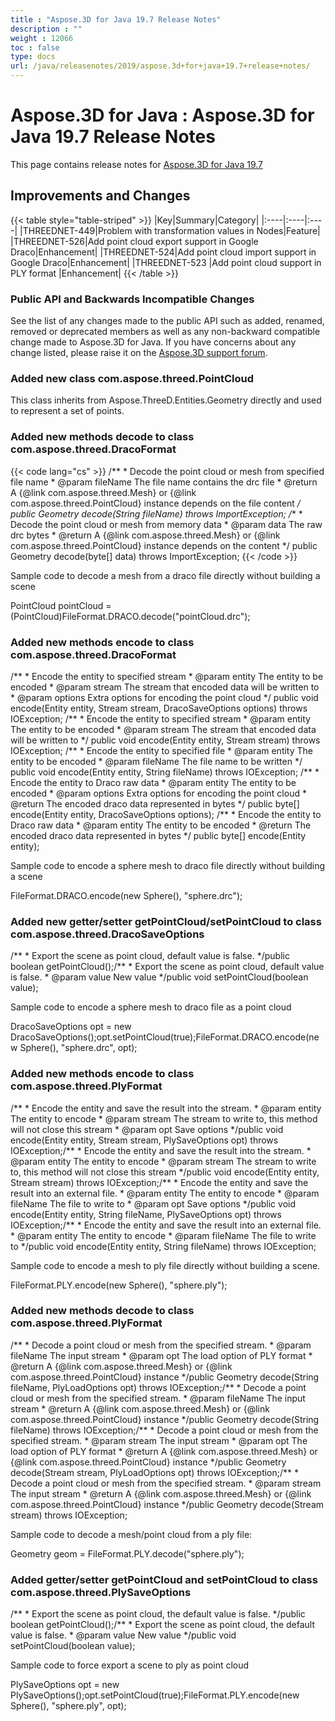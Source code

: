 ```yaml
---
title : "Aspose.3D for Java 19.7 Release Notes" 
description : "" 
weight : 12066 
toc : false
type: docs
url: /java/releasenotes/2019/aspose.3d+for+java+19.7+release+notes/
---
```


# Aspose.3D for Java : Aspose.3D for Java 19.7 Release Notes


This page contains release notes for [Aspose.3D for Java 19.7](https://repository.aspose.com/webapp/#/artifacts/browse/tree/General/repo/com/aspose/aspose-3d/19.7)

## Improvements and Changes

{{< table style="table-striped" >}}
|Key|Summary|Category|
|:----|:----|:----|
|THREEDNET-449|Problem with transformation values in Nodes|Feature|
|THREEDNET-526|Add point cloud export support in Google Draco|Enhancement|
|THREEDNET-524|Add point cloud import support in Google Draco|Enhancement|
|THREEDNET-523 |Add point cloud support in PLY format |Enhancement|
{{< /table >}}

### Public API and Backwards Incompatible Changes

See the list of any changes made to the public API such as added, renamed, removed or deprecated members as well as any non-backward compatible change made to Aspose.3D for Java. If you have concerns about any change listed, please raise it on the [Aspose.3D support forum](https://forum.aspose.com/c/3d).

### Added new class com.aspose.threed.PointCloud

This class inherits from Aspose.ThreeD.Entities.Geometry directly and used to represent a set of points.

### Added new methods decode to class com.aspose.threed.DracoFormat

{{< code lang="cs" >}}
 	/**
     * Decode the point cloud or mesh from specified file name
     * @param fileName The file name contains the drc file
     * @return A {@link com.aspose.threed.Mesh} or {@link com.aspose.threed.PointCloud} instance depends on the file content
     */
    public Geometry decode(String fileName)
        throws ImportException;
    /**
     * Decode the point cloud or mesh from memory data
     * @param data The raw drc bytes
     * @return A {@link com.aspose.threed.Mesh} or {@link com.aspose.threed.PointCloud} instance depends on the content
     */
    public Geometry decode(byte[] data)
        throws ImportException;
{{< /code >}}

Sample code to decode a mesh from a draco file directly without building a scene

PointCloud pointCloud = (PointCloud)FileFormat.DRACO.decode("pointCloud.drc");

### Added new methods encode to class com.aspose.threed.DracoFormat

 /\*\*     \* Encode the entity to specified stream     \* @param entity The entity to be encoded     \* @param stream The stream that encoded data will be written to     \* @param options Extra options for encoding the point cloud     \*/    public void encode(Entity entity, Stream stream, DracoSaveOptions options)        throws IOException;    /\*\*     \* Encode the entity to specified stream     \* @param entity The entity to be encoded     \* @param stream The stream that encoded data will be written to     \*/    public void encode(Entity entity, Stream stream)        throws IOException;    /\*\*     \* Encode the entity to specified file     \* @param entity The entity to be encoded     \* @param fileName The file name to be written     \*/    public void encode(Entity entity, String fileName)        throws IOException;    /\*\*     \* Encode the entity to Draco raw data     \* @param entity The entity to be encoded     \* @param options Extra options for encoding the point cloud     \* @return The encoded draco data represented in bytes     \*/    public byte\[\] encode(Entity entity, DracoSaveOptions options);    /\*\*     \* Encode the entity to Draco raw data     \* @param entity The entity to be encoded     \* @return The encoded draco data represented in bytes     \*/    public byte\[\] encode(Entity entity);

Sample code to encode a sphere mesh to draco file directly without building a scene

FileFormat.DRACO.encode(new Sphere(), "sphere.drc");

### Added new getter/setter getPointCloud/setPointCloud to class com.aspose.threed.DracoSaveOptions

/\*\* \* Export the scene as point cloud, default value is false. \*/public boolean getPointCloud();/\*\* \* Export the scene as point cloud, default value is false. \* @param value New value \*/public void setPointCloud(boolean value);

Sample code to encode a sphere mesh to draco file as a point cloud

DracoSaveOptions opt = new DracoSaveOptions();opt.setPointCloud(true);FileFormat.DRACO.encode(new Sphere(), "sphere.drc", opt);

### Added new methods encode to class com.aspose.threed.PlyFormat

/\*\* \* Encode the entity and save the result into the stream. \* @param entity The entity to encode \* @param stream The stream to write to, this method will not close this stream \* @param opt Save options \*/public void encode(Entity entity, Stream stream, PlySaveOptions opt)    throws IOException;/\*\* \* Encode the entity and save the result into the stream. \* @param entity The entity to encode \* @param stream The stream to write to, this method will not close this stream \*/public void encode(Entity entity, Stream stream)    throws IOException;/\*\* \* Encode the entity and save the result into an external file. \* @param entity The entity to encode \* @param fileName The file to write to \* @param opt Save options \*/public void encode(Entity entity, String fileName, PlySaveOptions opt)    throws IOException;/\*\* \* Encode the entity and save the result into an external file. \* @param entity The entity to encode \* @param fileName The file to write to \*/public void encode(Entity entity, String fileName)    throws IOException;

Sample code to encode a mesh to ply file directly without building a scene.

FileFormat.PLY.encode(new Sphere(), "sphere.ply");

### Added new methods decode to class com.aspose.threed.PlyFormat

/\*\* \* Decode a point cloud or mesh from the specified stream. \* @param fileName The input stream \* @param opt The load option of PLY format \* @return A {@link com.aspose.threed.Mesh} or {@link com.aspose.threed.PointCloud} instance \*/public Geometry decode(String fileName, PlyLoadOptions opt)    throws IOException;/\*\* \* Decode a point cloud or mesh from the specified stream. \* @param fileName The input stream \* @return A {@link com.aspose.threed.Mesh} or {@link com.aspose.threed.PointCloud} instance \*/public Geometry decode(String fileName)    throws IOException;/\*\* \* Decode a point cloud or mesh from the specified stream. \* @param stream The input stream \* @param opt The load option of PLY format \* @return A {@link com.aspose.threed.Mesh} or {@link com.aspose.threed.PointCloud} instance \*/public Geometry decode(Stream stream, PlyLoadOptions opt)    throws IOException;/\*\* \* Decode a point cloud or mesh from the specified stream. \* @param stream The input stream \* @return A {@link com.aspose.threed.Mesh} or {@link com.aspose.threed.PointCloud} instance \*/public Geometry decode(Stream stream)    throws IOException;

Sample code to decode a mesh/point cloud from a ply file:

Geometry geom = FileFormat.PLY.decode("sphere.ply");

### Added getter/setter getPointCloud and setPointCloud to class com.aspose.threed.PlySaveOptions

/\*\* \* Export the scene as point cloud, the default value is false. \*/public boolean getPointCloud();/\*\* \* Export the scene as point cloud, the default value is false. \* @param value New value \*/public void setPointCloud(boolean value);

Sample code to force export a scene to ply as point cloud 

PlySaveOptions opt = new PlySaveOptions();opt.setPointCloud(true);FileFormat.PLY.encode(new Sphere(), "sphere.ply", opt);

